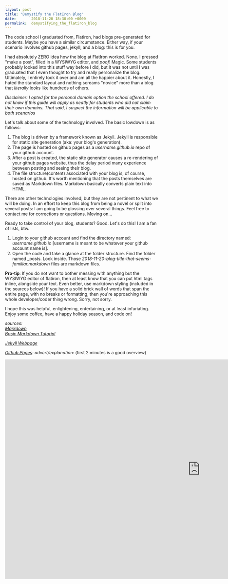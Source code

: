 ```yaml
---
layout: post
title: "Demystify the FlatIron Blog"
date:       2018-11-20 18:30:00 +0000
permalink:  demystifying_the_flatiron_blog
---
```

 
The code school I graduated from, Flatiron, had blogs pre-generated for students. Maybe you have a similar circumstance. Either way, if your scenario involves github pages, jekyll, and a blog: this is for you. 

I had absolutely ZERO idea how the blog at FlatIron worked. None. I pressed "make a post", filled in a WYSIWYG editor, and *poof*! Magic. Some students probably looked into this stuff way before I did, but it was not until I was graduated that I even thought to try and really personalize the blog. Ultimately, I entirely took it over and am all the happier about it. Honestly, I hated the standard layout and nothing screams "novice" more than a blog that *literally* looks like hundreds of others. 
	
*Disclaimer: I opted for the personal domain option the school offered. I do not know if this guide will apply as neatly for students who did not claim their own domains. That said, I suspect the information will be applicable to both scenarios*
	
Let's talk about some of the technology involved. The basic lowdown is as follows:  
1. The blog is driven by a framework known as Jekyll. Jekyll is responsible for static site generation (aka: your blog's generation).  
2. The page is hosted on github pages as a *username.github.io* repo of your github account.  
3. After a post is created, the static site generator causes a re-rendering of your github pages website, thus the delay period many experience between posting and seeing their blog.  
4. The file structure(content) associated with your blog is, of course, hosted on github. It's worth mentioning that the posts themselves are saved as Markdown files. Markdown basically converts plain text into HTML. 

There are other technologies involved, but they are not pertinent to what we will be doing. In an effort to keep this blog from being a novel or split into several posts: I am going to be glossing over several things. Feel free to contact me for corrections or questions. Moving on...

Ready to take control of your blog, students? Good. Let's do this! I am a fan of lists, btw.
1. Login to your github account and find the directory named: *username.github.io* [username is meant to be whatever your github account name is].
2. Open the code and take a glance at the folder structure. Find the folder named _posts. Look inside. Those *2018-11-20-blog-title-that-seems-familiar.markdown* files are markdown files.   
	

__Pro-tip__: If you do not want to bother messing with anything but the WYSIWYG editor of flatiron, then at least know that you can put html tags inline, alongside your text. Even better, use markdown styling (included in the sources below)! If you have a solid brick wall of words that span the entire page, with no breaks or formatting, then you're approaching this whole developer/coder thing wrong. Sorry, not sorry.

I hope this was helpful, enlightening, entertaining, or at least infuriating. Enjoy some coffee, have a happy holiday season, and code on! 

*sources:*  
*[Markdown](https://daringfireball.net/projects/markdown/)*  
*[Basic Markdown Tutorial](https://gist.github.com/budparr/9257428)*

*[Jekyll Webpage](https://jekyllrb.com/)*

*[Github Pages](https://pages.github.com/): advert/explanation:* (first 2 minutes is a good overview)
<iframe width="1280" height="720" src="https://www.youtube.com/embed/2MsN8gpT6jY" frameborder="0" allow="accelerometer; autoplay; encrypted-media; gyroscope; picture-in-picture" allowfullscreen></iframe>